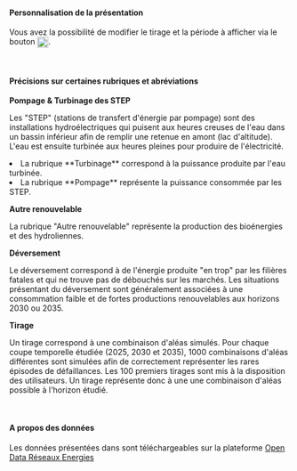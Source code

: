 #### Personnalisation de la présentation

Vous avez la possibilité de modifier le tirage et la période à afficher via le bouton <img src="img/bouton_reglages.png" width="20" style="vertical-align:top"/>.

<br>

#### Précisions sur certaines rubriques et abréviations

**Pompage & Turbinage des STEP**

Les "STEP" (stations de transfert d'énergie par pompage) sont des installations hydroélectriques qui puisent aux heures creuses de l'eau dans un bassin inférieur afin de remplir une retenue en amont (lac d'altitude). L'eau est ensuite turbinée aux heures pleines pour produire de l'électricité.
<li>La rubrique **Turbinage** correspond à la puissance produite par l'eau turbinée.
<li>La rubrique **Pompage** représente la puissance consommée par les STEP.

**Autre renouvelable**

La rubrique "Autre renouvelable" représente la production des bioénergies et des hydroliennes.

**Déversement**

Le déversement correspond à de l'énergie produite "en trop" par les filières fatales et qui ne trouve pas de débouchés sur les marchés. Les situations présentant du déversement sont généralement associées à une consommation faible et de fortes productions renouvelables aux horizons 2030 ou 2035.

**Tirage**

Un tirage correspond à une combinaison d'aléas simulés. Pour chaque coupe temporelle étudiée (2025, 2030 et 2035), 1000 combinaisons d'aléas différentes sont simulées afin de correctement représenter les rares épisodes de défaillances. Les 100 premiers tirages sont mis à la disposition des utilisateurs. Un tirage représente donc à une une combinaison d'aléas possible à l'horizon étudié.

<br>

#### A propos des données

Les données présentées dans sont téléchargeables sur la plateforme <a href="https://opendata.reseaux-energies.fr/pages/accueil/" target="_blank">Open Data Réseaux Energies</a>
